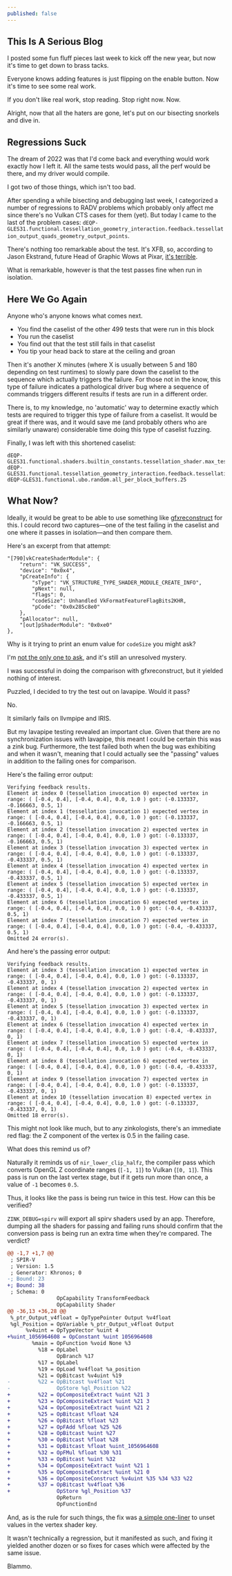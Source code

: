 ```yaml
---
published: false
---
```

## This Is A Serious Blog

I posted some fun fluff pieces last week to kick off the new year, but now it's time to get down to brass tacks.

Everyone knows adding features is just flipping on the enable button. Now it's time to see some real work.

If you don't like real work, stop reading. Stop right now. Now.

Alright, now that all the haters are gone, let's put on our bisecting snorkels and dive in.

## Regressions Suck
The dream of 2022 was that I'd come back and everything would work exactly how I left it. All the same tests would pass, all the perf would be there, and my driver would compile.

I got two of those things, which isn't too bad.

After spending a while bisecting and debugging last week, I categorized a number of regressions to RADV problems which probably only affect me since there's no Vulkan CTS cases for them (yet). But today I came to the last of the problem cases: `dEQP-GLES31.functional.tessellation_geometry_interaction.feedback.tessellation_output_quads_geometry_output_points`.

There's nothing too remarkable about the test. It's XFB, so, according to Jason Ekstrand, future Head of Graphic Wows at Pixar, [it's terrible](http://www.jlekstrand.net/jason/blog/2018/10/transform-feedback-is-terrible-so-why/).

What is remarkable, however is that the test passes fine when run in isolation.

## Here We Go Again
Anyone who's anyone knows what comes next.

* You find the caselist of the other 499 tests that were run in this block
* You run the caselist
* You find out that the test still fails in that caselist
* You tip your head back to stare at the ceiling and groan

Then it's another X minutes (where X is usually between 5 and 180 depending on test runtimes) to slowly pare down the caselist to the sequence which actually triggers the failure. For those not in the know, this type of failure indicates a pathological driver bug where a sequence of commands triggers different results if tests are run in a different order.

There is, to my knowledge, no 'automatic' way to determine exactly which tests are required to trigger this type of failure from a caselist. It would be great if there was, and it would save me (and probably others who are similarly unaware) considerable time doing this type of caselist fuzzing.

Finally, I was left with this shortened caselist:
```
dEQP-GLES31.functional.shaders.builtin_constants.tessellation_shader.max_tess_evaluation_texture_image_units
dEQP-GLES31.functional.tessellation_geometry_interaction.feedback.tessellation_output_quads_geometry_output_points
dEQP-GLES31.functional.ubo.random.all_per_block_buffers.25
```

## What Now?
Ideally, it would be great to be able to use something like [gfxreconstruct](https://github.com/LunarG/gfxreconstruct) for this. I could record two captures—one of the test failing in the caselist and one where it passes in isolation—and then compare them.

Here's an excerpt from that attempt:

```
"[790]vkCreateShaderModule": {
    "return": "VK_SUCCESS",
    "device": "0x0x4",
    "pCreateInfo": {
        "sType": "VK_STRUCTURE_TYPE_SHADER_MODULE_CREATE_INFO",
        "pNext": null,
        "flags": 0,
        "codeSize": Unhandled VkFormatFeatureFlagBits2KHR,
        "pCode": "0x0x285c8e0"
    },
    "pAllocator": null,
    "[out]pShaderModule": "0x0xe0"
},
```

Why is it trying to print an enum value for `codeSize` you might ask?

I'm [not the only one to ask](https://github.com/LunarG/gfxreconstruct/issues/612), and it's still an unresolved mystery.

I was successful in doing the comparison with gfxreconstruct, but it yielded nothing of interest.

Puzzled, I decided to try the test out on lavapipe. Would it pass?

No.

It similarly fails on llvmpipe and IRIS.

But my lavapipe testing revealed an important clue. Given that there are no synchronization issues with lavapipe, this meant I could be certain this was a zink bug. Furthermore, the test failed both when the bug was exhibiting and when it wasn't, meaning that I could actually see the "passing" values in addition to the failing ones for comparison.

Here's the failing error output:
```
Verifying feedback results.
Element at index 0 (tessellation invocation 0) expected vertex in range: ( [-0.4, 0.4], [-0.4, 0.4], 0.0, 1.0 ) got: (-0.133337, -0.166663, 0.5, 1)
Element at index 1 (tessellation invocation 1) expected vertex in range: ( [-0.4, 0.4], [-0.4, 0.4], 0.0, 1.0 ) got: (-0.133337, -0.166663, 0.5, 1)
Element at index 2 (tessellation invocation 2) expected vertex in range: ( [-0.4, 0.4], [-0.4, 0.4], 0.0, 1.0 ) got: (-0.133337, -0.166663, 0.5, 1)
Element at index 3 (tessellation invocation 3) expected vertex in range: ( [-0.4, 0.4], [-0.4, 0.4], 0.0, 1.0 ) got: (-0.133337, -0.433337, 0.5, 1)
Element at index 4 (tessellation invocation 4) expected vertex in range: ( [-0.4, 0.4], [-0.4, 0.4], 0.0, 1.0 ) got: (-0.133337, -0.433337, 0.5, 1)
Element at index 5 (tessellation invocation 5) expected vertex in range: ( [-0.4, 0.4], [-0.4, 0.4], 0.0, 1.0 ) got: (-0.133337, -0.433337, 0.5, 1)
Element at index 6 (tessellation invocation 6) expected vertex in range: ( [-0.4, 0.4], [-0.4, 0.4], 0.0, 1.0 ) got: (-0.4, -0.433337, 0.5, 1)
Element at index 7 (tessellation invocation 7) expected vertex in range: ( [-0.4, 0.4], [-0.4, 0.4], 0.0, 1.0 ) got: (-0.4, -0.433337, 0.5, 1)
Omitted 24 error(s).
```

And here's the passing error output:
```
Verifying feedback results.
Element at index 3 (tessellation invocation 1) expected vertex in range: ( [-0.4, 0.4], [-0.4, 0.4], 0.0, 1.0 ) got: (-0.133337, -0.433337, 0, 1)
Element at index 4 (tessellation invocation 2) expected vertex in range: ( [-0.4, 0.4], [-0.4, 0.4], 0.0, 1.0 ) got: (-0.133337, -0.433337, 0, 1)
Element at index 5 (tessellation invocation 3) expected vertex in range: ( [-0.4, 0.4], [-0.4, 0.4], 0.0, 1.0 ) got: (-0.133337, -0.433337, 0, 1)
Element at index 6 (tessellation invocation 4) expected vertex in range: ( [-0.4, 0.4], [-0.4, 0.4], 0.0, 1.0 ) got: (-0.4, -0.433337, 0, 1)
Element at index 7 (tessellation invocation 5) expected vertex in range: ( [-0.4, 0.4], [-0.4, 0.4], 0.0, 1.0 ) got: (-0.4, -0.433337, 0, 1)
Element at index 8 (tessellation invocation 6) expected vertex in range: ( [-0.4, 0.4], [-0.4, 0.4], 0.0, 1.0 ) got: (-0.4, -0.433337, 0, 1)
Element at index 9 (tessellation invocation 7) expected vertex in range: ( [-0.4, 0.4], [-0.4, 0.4], 0.0, 1.0 ) got: (-0.133337, -0.433337, 0, 1)
Element at index 10 (tessellation invocation 8) expected vertex in range: ( [-0.4, 0.4], [-0.4, 0.4], 0.0, 1.0 ) got: (-0.133337, -0.433337, 0, 1)
Omitted 18 error(s).
```

This might not look like much, but to any zinkologists, there's an immediate red flag: the Z component of the vertex is 0.5 in the failing case.

What does this remind us of?

Naturally it reminds us of `nir_lower_clip_halfz`, the compiler pass which converts OpenGL Z coordinate ranges (`[-1, 1]`) to Vulkan (`[0, 1]`). This pass is run on the last vertex stage, but if it gets run more than once, a value of `-1` becomes `0.5`.

Thus, it looks like the pass is being run twice in this test. How can this be verified?

`ZINK_DEBUG=spirv` will export all spirv shaders used by an app. Therefore, dumping all the shaders for passing and failing runs should confirm that the conversion pass is being run an extra time when they're compared. The verdict?

```diff
@@ -1,7 +1,7 @@
 ; SPIR-V
 ; Version: 1.5
 ; Generator: Khronos; 0
-; Bound: 23
+; Bound: 38
 ; Schema: 0
                OpCapability TransformFeedback
                OpCapability Shader
@@ -36,13 +36,28 @@
 %_ptr_Output_v4float = OpTypePointer Output %v4float
 %gl_Position = OpVariable %_ptr_Output_v4float Output
      %v4uint = OpTypeVector %uint 4
+%uint_1056964608 = OpConstant %uint 1056964608
        %main = OpFunction %void None %3
          %18 = OpLabel
                OpBranch %17
          %17 = OpLabel
          %19 = OpLoad %v4float %a_position
          %21 = OpBitcast %v4uint %19
-         %22 = OpBitcast %v4float %21
-               OpStore %gl_Position %22
+         %22 = OpCompositeExtract %uint %21 3
+         %23 = OpCompositeExtract %uint %21 3
+         %24 = OpCompositeExtract %uint %21 2
+         %25 = OpBitcast %float %24
+         %26 = OpBitcast %float %23
+         %27 = OpFAdd %float %25 %26
+         %28 = OpBitcast %uint %27
+         %30 = OpBitcast %float %28
+         %31 = OpBitcast %float %uint_1056964608
+         %32 = OpFMul %float %30 %31
+         %33 = OpBitcast %uint %32
+         %34 = OpCompositeExtract %uint %21 1
+         %35 = OpCompositeExtract %uint %21 0
+         %36 = OpCompositeConstruct %v4uint %35 %34 %33 %22
+         %37 = OpBitcast %v4float %36
+               OpStore %gl_Position %37
                OpReturn
                OpFunctionEnd
```

And, as is the rule for such things, the fix was [a simple one-liner](https://gitlab.freedesktop.org/mesa/mesa/-/merge_requests/14482) to unset values in the vertex shader key.

It wasn't technically a regression, but it manifested as such, and fixing it yielded another dozen or so fixes for cases which were affected by the same issue.

Blammo.